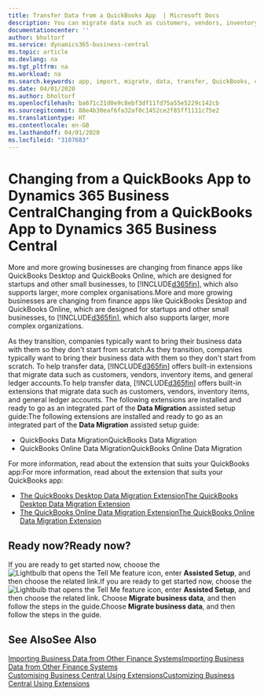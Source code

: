 ```yaml
---
title: Transfer Data from a QuickBooks App  | Microsoft Docs
description: You can migrate data such as customers, vendors, inventory items, and G/L accounts from QuickBooks apps to Business Central.
documentationcenter: ''
author: bholtorf
ms.service: dynamics365-business-central
ms.topic: article
ms.devlang: na
ms.tgt_pltfrm: na
ms.workload: na
ms.search.keywords: app, import, migrate, data, transfer, QuickBooks, customize
ms.date: 04/01/2020
ms.author: bholtorf
ms.openlocfilehash: ba671c21d0e9c8ebf3df11fd75a55e5229c142cb
ms.sourcegitcommit: 88e4b30eaf6fa32af0c1452ce2f85ff1111c75e2
ms.translationtype: HT
ms.contentlocale: en-GB
ms.lasthandoff: 04/01/2020
ms.locfileid: "3187683"
---
```

# <a name="changing-from-a-quickbooks-app-to-dynamics-365-business-central"></a><span data-ttu-id="492e4-103">Changing from a QuickBooks App to Dynamics 365 Business Central</span><span class="sxs-lookup"><span data-stu-id="492e4-103">Changing from a QuickBooks App to Dynamics 365 Business Central</span></span>
<span data-ttu-id="492e4-104">More and more growing businesses are changing from finance apps like QuickBooks Desktop and QuickBooks Online, which are designed for startups and other small businesses, to [!INCLUDE[d365fin](includes/d365fin_md.md)], which also supports larger, more complex organisations.</span><span class="sxs-lookup"><span data-stu-id="492e4-104">More and more growing businesses are changing from finance apps like QuickBooks Desktop and QuickBooks Online, which are designed for startups and other small businesses, to [!INCLUDE[d365fin](includes/d365fin_md.md)], which also supports larger, more complex organizations.</span></span> 

<span data-ttu-id="492e4-105">As they transition, companies typically want to bring their business data with them so they don't start from scratch.</span><span class="sxs-lookup"><span data-stu-id="492e4-105">As they transition, companies typically want to bring their business data with them so they don't start from scratch.</span></span> <span data-ttu-id="492e4-106">To help transfer data, [!INCLUDE[d365fin](includes/d365fin_md.md)] offers built-in extensions that migrate data such as customers, vendors, inventory items, and general ledger accounts.</span><span class="sxs-lookup"><span data-stu-id="492e4-106">To help transfer data, [!INCLUDE[d365fin](includes/d365fin_md.md)] offers built-in extensions that migrate data such as customers, vendors, inventory items, and general ledger accounts.</span></span> <span data-ttu-id="492e4-107">The following extensions are installed and ready to go as an integrated part of the **Data Migration** assisted setup guide:</span><span class="sxs-lookup"><span data-stu-id="492e4-107">The following extensions are installed and ready to go as an integrated part of the **Data Migration** assisted setup guide:</span></span>

* <span data-ttu-id="492e4-108">QuickBooks Data Migration</span><span class="sxs-lookup"><span data-stu-id="492e4-108">QuickBooks Data Migration</span></span> 
* <span data-ttu-id="492e4-109">QuickBooks Online Data Migration</span><span class="sxs-lookup"><span data-stu-id="492e4-109">QuickBooks Online Data Migration</span></span>

<span data-ttu-id="492e4-110">For more information, read about the extension that suits your QuickBooks app:</span><span class="sxs-lookup"><span data-stu-id="492e4-110">For more information, read about the extension that suits your QuickBooks app:</span></span>   

* [<span data-ttu-id="492e4-111">The QuickBooks Desktop Data Migration Extension</span><span class="sxs-lookup"><span data-stu-id="492e4-111">The QuickBooks Desktop Data Migration Extension</span></span>](ui-extensions-quickbooks-data-migration.md)
* [<span data-ttu-id="492e4-112">The QuickBooks Online Data Migration Extension</span><span class="sxs-lookup"><span data-stu-id="492e4-112">The QuickBooks Online Data Migration Extension</span></span>](ui-extensions-quickbooks-online-data-migration.md)

## <a name="ready-now"></a><span data-ttu-id="492e4-113">Ready now?</span><span class="sxs-lookup"><span data-stu-id="492e4-113">Ready now?</span></span>
<span data-ttu-id="492e4-114">If you are ready to get started now, choose the ![Lightbulb that opens the Tell Me feature](media/ui-search/search_small.png "Tell me what you want to do") icon, enter **Assisted Setup**, and then choose the related link.</span><span class="sxs-lookup"><span data-stu-id="492e4-114">If you are ready to get started now, choose the ![Lightbulb that opens the Tell Me feature](media/ui-search/search_small.png "Tell me what you want to do") icon, enter **Assisted Setup**, and then choose the related link.</span></span> <span data-ttu-id="492e4-115">Choose **Migrate business data**, and then follow the steps in the guide.</span><span class="sxs-lookup"><span data-stu-id="492e4-115">Choose **Migrate business data**, and then follow the steps in the guide.</span></span>

## <a name="see-also"></a><span data-ttu-id="492e4-116">See Also</span><span class="sxs-lookup"><span data-stu-id="492e4-116">See Also</span></span>
[<span data-ttu-id="492e4-117">Importing Business Data from Other Finance Systems</span><span class="sxs-lookup"><span data-stu-id="492e4-117">Importing Business Data from Other Finance Systems</span></span>](across-import-data-configuration-packages.md)  
[<span data-ttu-id="492e4-118">Customising Business Central Using Extensions</span><span class="sxs-lookup"><span data-stu-id="492e4-118">Customizing Business Central Using Extensions</span></span>](ui-extensions.md)   
